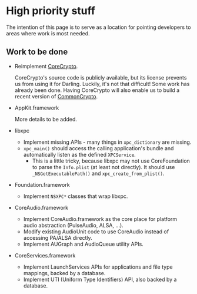 # High priority stuff

The intention of this page is to serve as a location for pointing developers to
areas where work is most needed.

## Work to be done


* Reimplement [CoreCrypto](https///github.com/darlinghq/darling-corecrypto).

  CoreCrypto's source code is publicly available, but its license prevents us
  from using it for Darling. Luckily, it's not that difficult! Some work has
  already been done. Having CoreCrypto will also enable us to build a recent
  version of [CommonCrypto](https///github.com/darlinghq/darling-commoncrypto).

* AppKit.framework

  More details to be added.

* libxpc
  * Implement missing APIs - many things in `xpc_dictionary` are missing.
  * `xpc_main()` should access the calling application's bundle and automatically listen as the defined `XPCService`.
    * This is a little tricky, because libxpc may not use CoreFoundation to parse the `Info.plist` (at least not directly). It should use `_NSGetExecutablePath()` and `xpc_create_from_plist()`.

* Foundation.framework
  * Implement `NSXPC*` classes that wrap libxpc.

* CoreAudio.framework
  * Implement CoreAudio.framework as the core place for platform audio abstraction (PulseAudio, ALSA, ...).
  * Modify existing AudioUnit code to use CoreAudio instead of accessing PA/ALSA directly.
  * Implement AUGraph and AudioQueue utility APIs.

* CoreServices.framework
  * Implement LaunchServices APIs for applications and file type mappings, backed by a database.
  * Implement UTI (Uniform Type Identifiers) API, also backed by a database.

